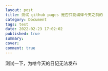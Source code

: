 ```yaml
---
layout: post
title: 测试 github pages 是否只能编译今天之前的
category: Document
tags: test
date: 2022-02-23 17:02:02
published: true
summary: 
cover: 
comment: true
---
```



测试一下，为啥今天的日记无法发布

